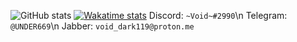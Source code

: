 ![GitHub stats](https://github-readme-stats.vercel.app/api?username=Void119&show_icons=true&theme=midnight-purple)
[![Wakatime stats](https://github-readme-stats.vercel.app/api/wakatime?username=Void115&theme=midnight-purple)](https://github.com/anuraghazra/github-readme-stats)
Discord: ```~Void~#2990```\n
Telegram: ```@UNDER669```\n
Jabber: ```void_dark119@proton.me```
